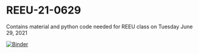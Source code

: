 # REEU-21-0629

Contains material and python code needed for REEU class on Tuesday June 29, 2021

[![Binder](https://mybinder.org/badge_logo.svg)](https://mybinder.org/v2/gh/sivaraja23/REEU-21-0629/HEAD)

